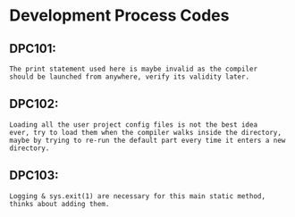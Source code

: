 # Development Process Codes

## DPC101:
    The print statement used here is maybe invalid as the compiler
    should be launched from anywhere, verify its validity later.


## DPC102:
    Loading all the user project config files is not the best idea
    ever, try to load them when the compiler walks inside the directory,
    maybe by trying to re-run the default part every time it enters a new directory.
    

## DPC103:
    Logging & sys.exit(1) are necessary for this main static method, thinks about adding them.
    